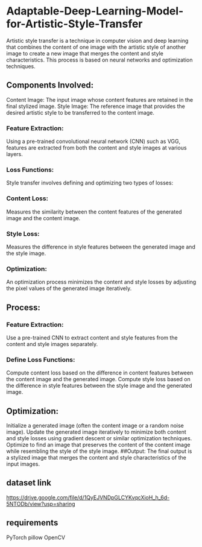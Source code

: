 # Adaptable-Deep-Learning-Model-for-Artistic-Style-Transfer

Artistic style transfer is a technique in computer vision and deep learning that combines the content of one image with the artistic style of another image to create a new image that merges the content and style characteristics. This process is based on neural networks and optimization techniques.

## Components Involved:
Content Image: The input image whose content features are retained in the final stylized image.
Style Image: The reference image that provides the desired artistic style to be transferred to the content image.
### Feature Extraction: 
Using a pre-trained convolutional neural network (CNN) such as VGG, features are extracted from both the content and style images at various layers.
### Loss Functions: 
Style transfer involves defining and optimizing two types of losses:
### Content Loss:
Measures the similarity between the content features of the generated image and the content image.
### Style Loss:
Measures the difference in style features between the generated image and the style image.
### Optimization: 
An optimization process minimizes the content and style losses by adjusting the pixel values of the generated image iteratively.
## Process:
### Feature Extraction:
Use a pre-trained CNN to extract content and style features from the content and style images separately.
### Define Loss Functions:
Compute content loss based on the difference in content features between the content image and the generated image.
Compute style loss based on the difference in style features between the style image and the generated image.
## Optimization:
Initialize a generated image (often the content image or a random noise image).
Update the generated image iteratively to minimize both content and style losses using gradient descent or similar optimization techniques.
Optimize to find an image that preserves the content of the content image while resembling the style of the style image.
##Output:
The final output is a stylized image that merges the content and style characteristics of the input images.

## dataset link 
https://drive.google.com/file/d/1QyEJVNDpGLCYKvqcXioH_h_6d-5NTODb/view?usp=sharing
## requirements
PyTorch
pillow
OpenCV
